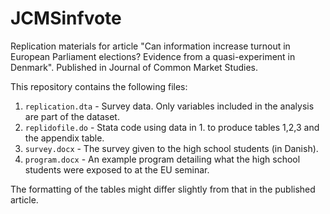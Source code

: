 # JCMSinfvote
Replication materials for article "Can information increase turnout in European Parliament elections? Evidence from a quasi-experiment in Denmark". Published in Journal of Common Market Studies.

This repository contains the following files:

1. `replication.dta` - Survey data. Only variables included in the analysis are part of the dataset. 
2. `replidofile.do` - Stata code using data in 1. to produce tables 1,2,3 and the appendix table.
3. `survey.docx` - The survey given to the high school students (in Danish).
4. `program.docx` - An example program detailing what the high school students were exposed to at the EU seminar.


The formatting of the tables might differ slightly from that in the published article.
